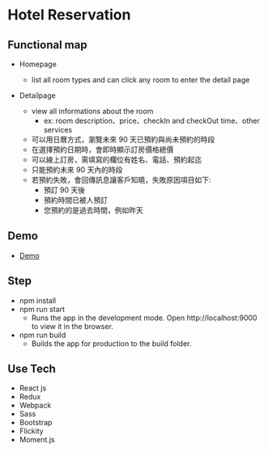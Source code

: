# Hotel Reservation

## Functional map
* Homepage
	* list all room types and can click any room to enter the detail page

* Detailpage
	* view all informations about the room
		* ex: room description、price、checkIn and checkOut time、other services
	* 可以用日曆方式，瀏覽未來 90 天已預約與尚未預約的時段
	* 在選擇預約日期時，會即時顯示訂房價格總價
	* 可以線上訂房，需填寫的欄位有姓名、電話、預約起迄
	* 只能預約未來 90 天內的時段
	* 若預約失敗，會回傳訊息讓客戶知曉，失敗原因項目如下:
		* 預訂 90 天後
		* 預約時間已被人預訂
		* 您預約的是過去時間，例如昨天

## Demo
* [Demo](https://sunnykuo.github.io/f2eChallenge/hotelReservation/#/)

## Step
* npm install
* npm run start
	* Runs the app in the development mode. Open http://localhost:9000 to view it in the browser.
* npm run build
	* Builds the app for production to the build folder.

## Use Tech
* React js
* Redux
* Webpack
* Sass
* Bootstrap
* Flickity
* Moment.js